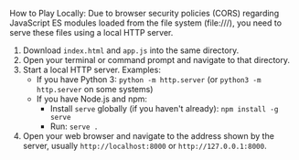 How to Play Locally:
Due to browser security policies (CORS) regarding JavaScript ES modules
loaded from the file system (file:///), you need to serve these files
using a local HTTP server.

1. Download `index.html` and `app.js` into the same directory.
2. Open your terminal or command prompt and navigate to that directory.
3. Start a local HTTP server. Examples:
    - If you have Python 3: `python -m http.server`
      (or `python3 -m http.server` on some systems)
    - If you have Node.js and npm:
        - Install `serve` globally (if you haven't already): `npm install -g serve`
        - Run: `serve .`
4. Open your web browser and navigate to the address shown by the server,
   usually `http://localhost:8000` or `http://127.0.0.1:8000`.
